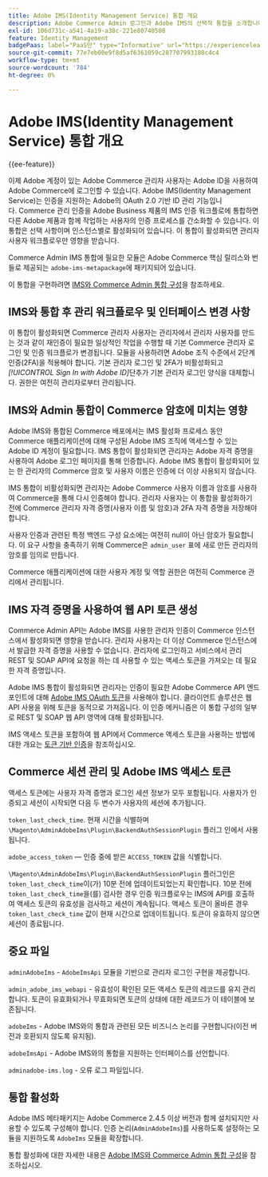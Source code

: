 ```yaml
---
title: Adobe IMS(Identity Management Service) 통합 개요
description: Adobe Commerce Admin 로그인과 Adobe IMS의 선택적 통합을 소개합니다.
exl-id: 106d731c-a541-4a19-a38c-221e80740508
feature: Identity Management
badgePaas: label="PaaS만" type="Informative" url="https://experienceleague.adobe.com/ko/docs/commerce/user-guides/product-solutions" tooltip="Adobe Commerce 온 클라우드 프로젝트(Adobe 관리 PaaS 인프라) 및 온프레미스 프로젝트에만 적용됩니다."
source-git-commit: 77e7eb00e9f8d5af6361059c287707993180c4c4
workflow-type: tm+mt
source-wordcount: '784'
ht-degree: 0%

---
```


# Adobe IMS(Identity Management Service) 통합 개요

{{ee-feature}}

이제 Adobe 계정이 있는 Adobe Commerce 관리자 사용자는 Adobe ID을 사용하여 Adobe Commerce에 로그인할 수 있습니다. Adobe IMS(Identity Management Service)는 인증을 지원하는 Adobe의 OAuth 2.0 기반 ID 관리 기능입니다. Commerce 관리 인증을 Adobe Business 제품의 IMS 인증 워크플로에 통합하면 다른 Adobe 제품과 함께 작업하는 사용자의 인증 프로세스를 간소화할 수 있습니다. 이 통합은 선택 사항이며 인스턴스별로 활성화되어 있습니다. 이 통합이 활성화되면 관리자 사용자 워크플로우만 영향을 받습니다. 

Commerce Admin IMS 통합에 필요한 모듈은 Adobe Commerce 핵심 릴리스와 번들로 제공되는 `adobe-ims-metapackage`에 패키지되어 있습니다.

이 통합을 구현하려면 [IMS와 Commerce Admin 통합 구성](./adobe-ims-config.md)을 참조하세요.

## IMS와 통합 후 관리 워크플로우 및 인터페이스 변경 사항

이 통합이 활성화되면 Commerce 관리자 사용자는 관리자에서 관리자 사용자를 만드는 것과 같이 재인증이 필요한 일상적인 작업을 수행할 때 기본 Commerce 관리자 로그인 및 인증 워크플로가 변경됩니다. 모듈을 사용하려면 Adobe 조직 수준에서 2단계 인증(2FA)을 적용해야 합니다. 기본 관리자 로그인 및 2FA가 비활성화되고 _[!UICONTROL Sign In with Adobe ID]_&#x200B;단추가 기본 관리자 로그인 양식을 대체합니다. 권한은 여전히 관리자로부터 관리됩니다.

## IMS와 Admin 통합이 Commerce 암호에 미치는 영향

Adobe IMS와 통합된 Commerce 배포에서는 IMS 활성화 프로세스 동안 Commerce 애플리케이션에 대해 구성된 Adobe IMS 조직에 액세스할 수 있는 Adobe ID 계정이 필요합니다.  IMS 통합이 활성화되면 관리자는 Adobe 자격 증명을 사용하여 Adobe 로그인 페이지를 통해 인증합니다. Adobe IMS 통합이 활성화되어 있는 한 관리자의 Commerce 암호 및 사용자 이름은 인증에 더 이상 사용되지 않습니다.

IMS 통합이 비활성화되면 관리자는 Adobe Commerce 사용자 이름과 암호를 사용하여 Commerce을 통해 다시 인증해야 합니다. 관리자 사용자는 이 통합을 활성화하기 전에 Commerce 관리자 자격 증명(사용자 이름 및 암호)과 2FA 자격 증명을 저장해야 합니다.

사용자 인증과 관련된 특정 백엔드 구성 요소에는 여전히 null이 아닌 암호가 필요합니다. 이 요구 사항을 충족하기 위해 Commerce은 `admin_user` 표에 새로 만든 관리자의 암호를 임의로 만듭니다.

Commerce 애플리케이션에 대한 사용자 계정 및 역할 권한은 여전히 Commerce 관리에서 관리됩니다.


## IMS 자격 증명을 사용하여 웹 API 토큰 생성

Commerce Admin API는 Adobe IMS를 사용한 관리자 인증이 Commerce 인스턴스에서 활성화되면 영향을 받습니다. 관리자 사용자는 더 이상 Commerce 인스턴스에서 발급한 자격 증명을 사용할 수 없습니다. 관리자에 로그인하고 서비스에서 관리 REST 및 SOAP API에 요청을 하는 데 사용할 수 있는 액세스 토큰을 가져오는 데 필요한 자격 증명입니다.

Adobe IMS 통합이 활성화되면 관리자는 인증이 필요한 Adobe Commerce API 엔드포인트에 대해 [Adobe IMS OAuth 토큰](https://developer.adobe.com/developer-console/docs/guides/authentication/OAuthIntegration/)을 사용해야 합니다. 클라이언트 솔루션은 웹 API 사용을 위해 토큰을 동적으로 가져옵니다. 이 인증 메커니즘은 이 통합 구성의 일부로 REST 및 SOAP 웹 API 영역에 대해 활성화됩니다.

IMS 액세스 토큰을 포함하여 웹 API에서 Commerce 액세스 토큰을 사용하는 방법에 대한 개요는 [토큰 기반 인증](https://developer.adobe.com/commerce/webapi/get-started/authentication/gs-authentication-token/)을 참조하십시오.

## Commerce 세션 관리 및 Adobe IMS 액세스 토큰

액세스 토큰에는 사용자 자격 증명과 로그인 세션 정보가 모두 포함됩니다. 사용자가 인증되고 세션이 시작되면 다음 두 변수가 사용자의 세션에 추가됩니다.

`token_last_check_time`. 현재 시간을 식별하며 `\Magento\AdminAdobeIms\Plugin\BackendAuthSessionPlugin` 플러그 인에서 사용됩니다.

`adobe_access_token` — 인증 중에 받은 `ACCESS_TOKEN` 값을 식별합니다.

`\Magento\AdminAdobeIms\Plugin\BackendAuthSessionPlugin` 플러그인은 `token_last_check_time`이(가) 10분 전에 업데이트되었는지 확인합니다. 10분 전에 `token_last_check_time`을(를) 검사한 경우 인증 워크플로우는 IMS에 API를 호출하여 액세스 토큰의 유효성을 검사하고 세션이 계속됩니다. 액세스 토큰이 올바른 경우 `token_last_check_time` 값이 현재 시간으로 업데이트됩니다. 토큰이 유효하지 않으면 세션이 종료됩니다.

## 중요 파일

`adminAdobeIms` - `AdobeImsApi` 모듈을 기반으로 관리자 로그인 구현을 제공합니다.

`admin_adobe_ims_webapi` - 유효성이 확인된 모든 액세스 토큰의 레코드를 유지 관리합니다. 토큰이 유효화되거나 무효화되면 토큰의 상태에 대한 레코드가 이 테이블에 보존됩니다.

`adobeIms` - Adobe IMS와의 통합과 관련된 모든 비즈니스 논리를 구현합니다(이전 버전과 호환되지 않도록 유지됨).

`adobeImsApi` - Adobe IMS와의 통합을 지원하는 인터페이스를 선언합니다.

`adminadobe-ims.log` - 오류 로그 파일입니다.

## 통합 활성화

Adobe IMS 메타패키지는 Adobe Commerce 2.4.5 이상 버전과 함께 설치되지만 사용할 수 있도록 구성해야 합니다. 인증 논리(`AdminAdobeIms`)를 사용하도록 설정하는 모듈을 지원하도록 `AdobeIms` 모듈을 확장합니다.

통합 활성화에 대한 자세한 내용은 [Adobe IMS와 Commerce Admin 통합 구성](./adobe-ims-config.md)을 참조하십시오.
